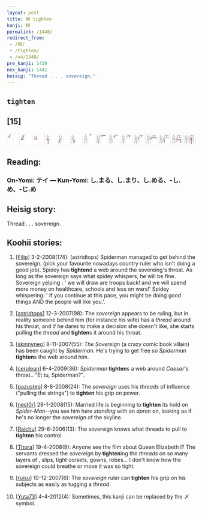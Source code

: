 ```yaml
---
layout: post
title: 締 tighten
kanji: 締
permalink: /1440/
redirect_from:
 - /締/
 - /tighten/
 - /v4/1340/
pre_kanji: 1439
nex_kanji: 1441
heisig: "Thread . . . sovereign."
---
```


## `tighten`

## [15]

<div class="stroke"><img src="../images/E7B7A0.png" /></div>

## Reading:

### On-Yomi: テイ &mdash; Kun-Yomi: し.まる、し.まり、し.める、-し.め、-じ.め

## Heisig story:

Thread . . . sovereign.

## Koohii stories:

1) [<a href="http://kanji.koohii.com/profile/Filip">Filip</a>] 3-2-2008(174): (astridtops) Spiderman managed to get behind the sovereign. (pick your favourite nowadays country ruler who isn&#039;t doing a good job). Spidey has<strong> tighten</strong>d a web around the sovereing&#039;s throat. As long as the sovereign says what spidey whispers, he will be fine. Sovereign yelping : &#039; we will draw are troops back! and we will spend more money on healthcare, schools and less on wars!&#039; Spidey whispering: &#039; If you continue at this pace, you might be doing good things AND the people will like you.&#039;.

2) [<a href="http://kanji.koohii.com/profile/astridtops">astridtops</a>] 12-3-2007(98): The <em>sovereign</em> appears to be ruling, but in reality someone behind him (for instance his wife) has a <em>thread</em> around his throat, and if he dares to make a decision she doesn&#039;t like, she starts pulling the <em>thread</em> and<strong> tighten</strong>s it around his throat.

3) [<a href="http://kanji.koohii.com/profile/skinnyneo">skinnyneo</a>] 8-11-2007(55): <em>The Sovereign</em> (a crazy comic book villain) has been caught by <em>Spiderman.</em> He&#039;s trying to get free so <em>Spiderman</em><strong> tighten</strong>s the web around him.

4) [<a href="http://kanji.koohii.com/profile/cerulean">cerulean</a>] 6-4-2009(36): <em>Spiderman</em><strong> tighten</strong>s a web around <em>Caesar</em>&#039;s throat.. &quot;Et tu, Spiderman?&quot;.

5) [<a href="http://kanji.koohii.com/profile/pazustep">pazustep</a>] 8-8-2008(24): The <em>sovereign</em> uses his <em>threads</em> of influence (&quot;pulling the strings&quot;) to<strong> tighten</strong> his grip on power.

6) [<a href="http://kanji.koohii.com/profile/nest0r">nest0r</a>] 29-1-2008(15): Married life is beginning to<strong> tighten</strong> its hold on <em>Spider-Man</em>--you see him here <em>standing</em> with an <em>apron</em> on, looking as if he&#039;s no longer the <em>sovereign</em> of the skyline.

7) [<a href="http://kanji.koohii.com/profile/Raichu">Raichu</a>] 29-6-2006(13): The sovereign knows what threads to pull to<strong> tighten</strong> his control.

8) [<a href="http://kanji.koohii.com/profile/Thora">Thora</a>] 19-4-2008(9): Anyone see the film about Queen Elizabeth I? The servants dressed the <em>sovereign</em> by<strong> tighten</strong>ing the <em>threads</em> on so many layers of , slips, tight corsets, gowns, robes... I don&#039;t know how the sovereign could breathe or move it was so tight.

9) [<a href="http://kanji.koohii.com/profile/ruisu">ruisu</a>] 10-12-2007(6): The <em>sovereign</em> ruler can<strong> tighten</strong> his grip on his subjects as easily as tugging a <em>thread</em>.

10) [<a href="http://kanji.koohii.com/profile/Yuta73">Yuta73</a>] 4-4-2012(4): Sometimes, this kanji can be replaced by the 〆 symbol.
